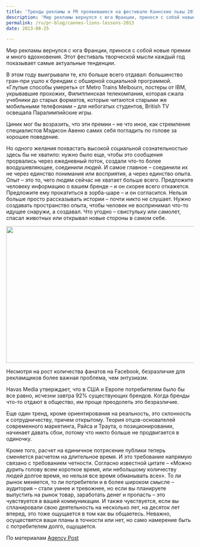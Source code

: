 ```yaml
---
title: 'Тренды рекламы и PR проявившиеся на фестивале Каннские львы 2013'
description: 'Мир рекламы вернулся с юга Франции, принося с собой новые премии и много вдохновения. Этот фестиваль творческой мысли каждый год показывает самые актуальные тенденции.'
permalink: /ru/pr-blog/cannes-lions-lessons-2013
date: 2013-08-25

---
```


Мир рекламы вернулся с юга Франции, принося с собой новые премии и много вдохновения. Этот фестиваль творческой мысли каждый год показывает самые актуальные тенденции.

В этом году выигрывали те, кто больше всего отдавал: большинство гран-при ушло к брендам с обширной социальной программой. «Глупые способы умереть» от Metro Trains Melbourn, постеры от IBM, укрывавшие прохожих,  Филиппинская телекомпания, которая сжала учебники до старых форматов, которые читаются старыми же мобильными телефонами – для небогатых студентов, British TV освещала Паралимпийские игры.

Циник мог бы возразить, что эти премии – не что иное, как стремление специалистов Мэдисон Авеню самих себя погладить по голове за хорошее поведение.

Но одного желания похвастать высокой социальной сознательностью здесь бы не хватило: нужно было еще, чтобы это сообщения прорвались через ежедневный поток, создали что-то более воодушевляющее, соединили людей. И самое главное – соединили их не через единство понимания или восприятия, а через единство опыта. Опыт – это то, чего людям сейчас не хватает больше всего. Предложите человеку информацию о вашем бренде – и он скорее всего откажется. Предложите ему прокатиться в зорба-шаре – и он согласится. Нельзя больше просто рассказывать истории – почти никто не слушает. Нужно создавать пространство опыта, чтобы человек не воспринимал что-то идущее снаружи, а создавал. Что угодно – свистульку или самолет,  спасал животных или открывал новые стороны в самом себе.

<img src="{{ site.assets }}/upload/cannes_flags_0.jpg" alt="" class="post__img" width="580" height="367">

Несмотря на рост количества фанатов на Facebook, безразличие для рекламщиков более важная проблема, чем энтузиазм.

Havas Media утверждает, что в США и Европе потребителям было бы все равно, исчезни завтра 92% существующих брендов. Когда бренды что-то отдают в общество, им проще преодолеть это безразличие.

Еще один тренд, кроме ориентирования на реальность, это склонность к сотрудничеству, причем открытому. Теория отцов-основателей современного маркетинга, Райса и Траута, о позиционировании, начинает давать сбои, потому что никто больше не продвигается в одиночку.

Кроме того, расчет на единичное потрясение публики теперь сменяется расчетом на длительное время. И это требование напрямую связано с требованием четности. Согласно известной цитате – «Можно дурить голову всем короткое время, или небольшому количеству людей долгое время, но нельзя все время обманывать всех». То ли рынок меняется, то ли потребители и в более широком смысле – аудитория – стали умнее и тревожнее, но если вы планируете выпустить на рынок товар, заработать денег и пропасть – это чувствуется в вашей коммуникации. И также чувствуется, если вы спланировали свою деятельность на несколько лет, на десяток лет вперед, это тоже ощущается в том как вы общаетесь. Неважно, осуществятся ваши планы в точности или нет, но само намерение быть с потребителем долго, ощущается.

По материалам <a href="http://www.agencypost.com/lessons-from-cannes-lions/"> Agency Post</a>

